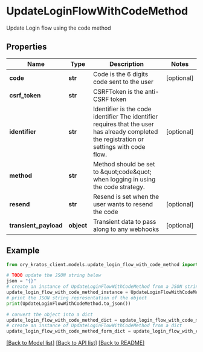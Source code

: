 # UpdateLoginFlowWithCodeMethod

Update Login flow using the code method

## Properties

Name | Type | Description | Notes
------------ | ------------- | ------------- | -------------
**code** | **str** | Code is the 6 digits code sent to the user | [optional] 
**csrf_token** | **str** | CSRFToken is the anti-CSRF token | 
**identifier** | **str** | Identifier is the code identifier The identifier requires that the user has already completed the registration or settings with code flow. | [optional] 
**method** | **str** | Method should be set to \&quot;code\&quot; when logging in using the code strategy. | 
**resend** | **str** | Resend is set when the user wants to resend the code | [optional] 
**transient_payload** | **object** | Transient data to pass along to any webhooks | [optional] 

## Example

```python
from ory_kratos_client.models.update_login_flow_with_code_method import UpdateLoginFlowWithCodeMethod

# TODO update the JSON string below
json = "{}"
# create an instance of UpdateLoginFlowWithCodeMethod from a JSON string
update_login_flow_with_code_method_instance = UpdateLoginFlowWithCodeMethod.from_json(json)
# print the JSON string representation of the object
print(UpdateLoginFlowWithCodeMethod.to_json())

# convert the object into a dict
update_login_flow_with_code_method_dict = update_login_flow_with_code_method_instance.to_dict()
# create an instance of UpdateLoginFlowWithCodeMethod from a dict
update_login_flow_with_code_method_form_dict = update_login_flow_with_code_method.from_dict(update_login_flow_with_code_method_dict)
```
[[Back to Model list]](../README.md#documentation-for-models) [[Back to API list]](../README.md#documentation-for-api-endpoints) [[Back to README]](../README.md)


